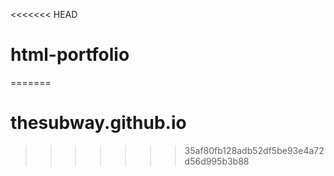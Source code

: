 <<<<<<< HEAD
# html-portfolio
=======
# thesubway.github.io
>>>>>>> 35af80fb128adb52df5be93e4a72d56d995b3b88
